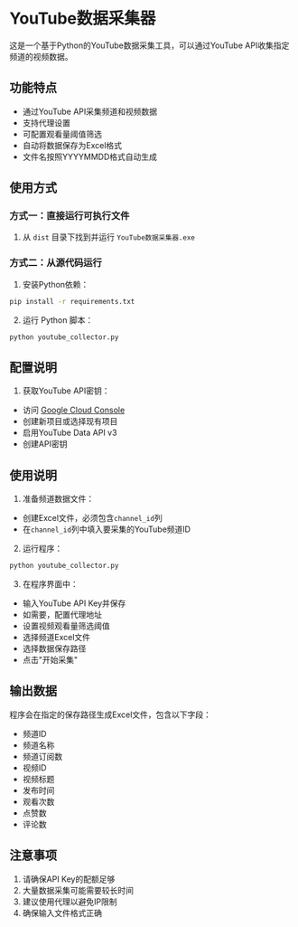 # YouTube数据采集器

这是一个基于Python的YouTube数据采集工具，可以通过YouTube API收集指定频道的视频数据。

## 功能特点

- 通过YouTube API采集频道和视频数据
- 支持代理设置
- 可配置观看量阈值筛选
- 自动将数据保存为Excel格式
- 文件名按照YYYYMMDD格式自动生成

## 使用方式

### 方式一：直接运行可执行文件

1. 从 `dist` 目录下找到并运行 `YouTube数据采集器.exe`

### 方式二：从源代码运行

1. 安装Python依赖：
```bash
pip install -r requirements.txt
```

2. 运行 Python 脚本：
```bash
python youtube_collector.py
```

## 配置说明

1. 获取YouTube API密钥：
- 访问 [Google Cloud Console](https://console.cloud.google.com/)
- 创建新项目或选择现有项目
- 启用YouTube Data API v3
- 创建API密钥

## 使用说明

1. 准备频道数据文件：
- 创建Excel文件，必须包含`channel_id`列
- 在`channel_id`列中填入要采集的YouTube频道ID

2. 运行程序：
```bash
python youtube_collector.py
```

3. 在程序界面中：
- 输入YouTube API Key并保存
- 如需要，配置代理地址
- 设置视频观看量筛选阈值
- 选择频道Excel文件
- 选择数据保存路径
- 点击"开始采集"

## 输出数据

程序会在指定的保存路径生成Excel文件，包含以下字段：
- 频道ID
- 频道名称
- 频道订阅数
- 视频ID
- 视频标题
- 发布时间
- 观看次数
- 点赞数
- 评论数

## 注意事项

1. 请确保API Key的配额足够
2. 大量数据采集可能需要较长时间
3. 建议使用代理以避免IP限制
4. 确保输入文件格式正确
